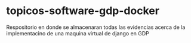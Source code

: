 # topicos-software-gdp-docker
Respositorio en donde se almacenaran todas las evidencias acerca de la implementacino de una maquina virtual de django en GDP

